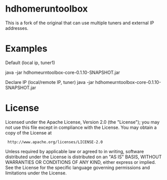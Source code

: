 hdhomeruntoolbox
================

This is a fork of the original that can use multiple tuners and external IP addresses.

Examples
========
Default (local ip, tuner1)

java -jar hdhomeurntoolbox-core-0.1.10-SNAPSHOT.jar

Declare IP (local/remote IP, tuner)
java -jar hdhomeurntoolbox-core-0.1.10-SNAPSHOT.jar <ip> <tuner>


License
=======

Licensed under the Apache License, Version 2.0 (the "License");
you may not use this file except in compliance with the License.
You may obtain a copy of the License at

     http://www.apache.org/licenses/LICENSE-2.0

Unless required by applicable law or agreed to in writing, software
distributed under the License is distributed on an "AS IS" BASIS,
WITHOUT WARRANTIES OR CONDITIONS OF ANY KIND, either express or implied.
See the License for the specific language governing permissions and
limitations under the License.
